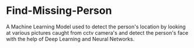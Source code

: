 # Find-Missing-Person

A Machine Learning Model used to detect the person's location by looking at various pictures caught from cctv camera's and detect the person's face with the help of Deep Learning and Neural Networks.
